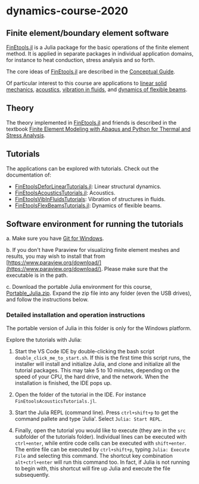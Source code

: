 # dynamics-course-2020

## Finite element/boundary element software

[FinEtools.jl](https://github.com/PetrKryslUCSD/FinEtools.jl) is a Julia package for the basic operations of the finite element method. It is applied in separate packages in individual application domains, for instance to heat conduction, stress analysis and so forth.

The core ideas of [FinEtools.jl](https://github.com/PetrKryslUCSD/FinEtools.jl) are described in the [Conceptual Guide](https://petrkryslucsd.github.io/FinEtools.jl/latest/guide/guide.html#Guide).

Of particular interest to this course are applications to  [linear solid mechanics](https://github.com/PetrKryslUCSD/FinEtoolsDeforLinearTutorials.jl), [acoustics](https://github.com/PetrKryslUCSD/FinEtoolsAcoustics.jl), [vibration in fluids](https://github.com/PetrKryslUCSD/FinEtoolsVibInFluids.jl), and [dynamics of flexible beams](https://github.com/PetrKryslUCSD/FinEtoolsFlexBeams.jl).

## Theory

The theory implemented in [FinEtools.jl](https://github.com/PetrKryslUCSD/FinEtools.jl) and friends is described in the textbook [Finite Element Modeling with Abaqus and Python for Thermal and Stress Analysis](http://hogwarts.ucsd.edu/~pkrysl/femwabaquspython-book/).


## Tutorials

The applications can be explored with tutorials. Check out the documentation of:

- [FinEtoolsDeforLinearTutorials.jl](https://github.com/PetrKryslUCSD/FinEtoolsDeforLinearTutorials.jl): Linear structural dynamics.
- [FinEtoolsAcousticsTutorials.jl](https://github.com/PetrKryslUCSD/FinEtoolsAcousticsTutorials.jl): Acoustics.
- [FinEtoolsVibInFluidsTutorials](https://github.com/PetrKryslUCSD/FinEtoolsVibInFluidsTutorials.jl): Vibration of structures in fluids.
- [FinEtoolsFlexBeamsTutorials.jl](https://github.com/PetrKryslUCSD/FinEtoolsFlexBeamsTutorials.jl): Dynamics of flexible beams.

## Software environment for running the tutorials

a. Make sure you have [Git for Windows](https://gitforwindows.org/). 

b. If you don't have Paraview for visualizing finite element meshes and results, you may wish to install that from [https://www.paraview.org/download/](https://www.paraview.org/download/). Please make sure that the executable is in the path.

c. Download the portable Julia environment for this course, [Portable_Julia.zip](http://hogwarts.ucsd.edu/~pkrysl/shared/Portable_Julia.zip). Expand the zip file into any folder (even the USB drives), and follow the instructions below.

### Detailed installation and operation instructions

The portable version of Julia in this folder is only for the Windows platform.

Explore the tutorials with Julia:

1. Start the VS Code IDE by double-clicking the bash script
`double_click_me_to_start.sh`. If this is  the first time this script runs, the
installer will install and initialize Julia, and clone and initialize all the
tutorial packages. This may take 5 to 10 minutes, depending on the speed of
your CPU, the hard drive, and the network. When the installation is finished,
the IDE pops up.

2. Open the folder of the tutorial in the IDE. For instance
`FinEtoolsAcousticsTutorials.jl`. 

3. Start the Julia REPL (command line). Press `ctrl+shift+p` to get the command pallete and type 'Julia'. Select `Julia: Start REPL`. 

4. Finally, open the tutorial you would like to execute (they are in the `src`
subfolder of the tutorials folder). Individual lines can be executed with
`ctrl+enter`, while entire code cells can be executed with `shift+enter`. The
entire file can be executed by  `ctrl+shift+p`, typing `Julia: Execute File`
and selecting this command. The shortcut key combination `alt+ctrl+enter` will
run this command too. In fact, if Julia is not running to begin with, this
shortcut will fire up Julia and execute the file subsequently.

